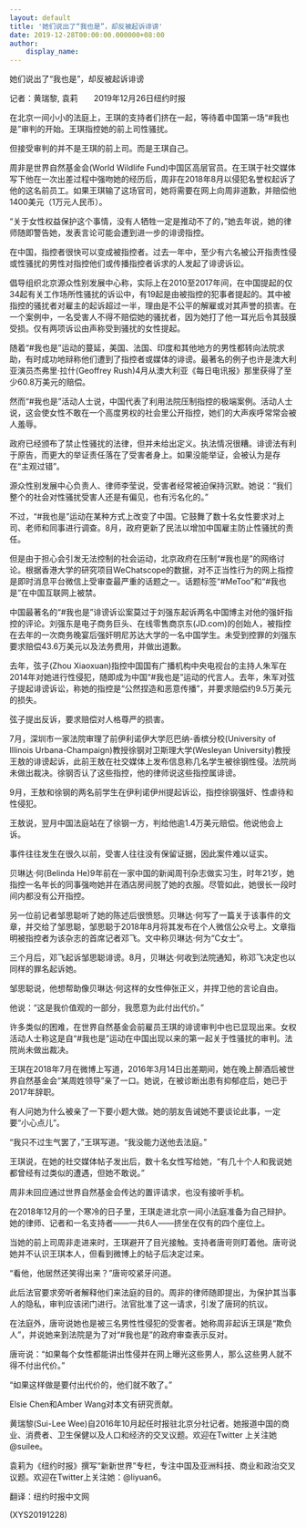 ```yaml
---
layout: default
title: '她们说出了“我也是”，却反被起诉诽谤'
date: 2019-12-28T00:00:00.000000+08:00
author:
    display_name: 
---
```


她们说出了“我也是”，却反被起诉诽谤

记者：黄瑞黎, 袁莉　　2019年12月26日纽约时报

在北京一间小小的法庭上，王琪的支持者们挤在一起，等待着中国第一场“#我也是”审判的开始。王琪指控她的前上司性骚扰。

但接受审判的并不是王琪的前上司。而是王琪自己。

周非是世界自然基金会(World Wildlife Fund)中国区高层官员。在王琪于社交媒体写下他在一次出差过程中强吻她的经历后，周非在2018年8月以侵犯名誉权起诉了他的这名前员工。如果王琪输了这场官司，她将需要在网上向周非道歉，并赔偿他1400美元（1万元人民币）。

“关于女性权益保护这个事情，没有人牺牲一定是推动不了的，”她去年说，她的律师随即警告她，发表言论可能会遭到进一步的诽谤指控。

在中国，指控者很快可以变成被指控者。过去一年中，至少有六名被公开指责性侵或性骚扰的男性对指控他们或传播指控者诉求的人发起了诽谤诉讼。

倡导组织北京源众性别发展中心称，实际上在2010至2017年间，在中国提起的仅34起有关工作场所性骚扰的诉讼中，有19起是由被指控的犯事者提起的。其中被指控的骚扰者对雇主的起诉超过一半，理由是不公平的解雇或对其声誉的损害。在一个案例中，一名受害人不得不赔偿她的骚扰者，因为她打了他一耳光后令其鼓膜受损。仅有两项诉讼由声称受到骚扰的女性提起。

随着“#我也是”运动的蔓延，美国、法国、印度和其他地方的男性都转向法院求助，有时成功地辩称他们遭到了指控者或媒体的诽谤。最著名的例子也许是澳大利亚演员杰弗里·拉什(Geoffrey Rush)4月从澳大利亚《每日电讯报》那里获得了至少60.8万美元的赔偿。

然而“#我也是”活动人士说，中国代表了利用法院压制指控的极端案例。活动人士说，这会使女性不敢在一个高度男权的社会里公开指控，她们的大声疾呼常常会被人羞辱。

政府已经颁布了禁止性骚扰的法律，但并未给出定义。执法情况很糟。诽谤法有利于原告，而更大的举证责任落在了受害者身上。如果没能举证，会被认为是存在“主观过错”。

源众性别发展中心负责人、律师李莹说，受害者经常被迫保持沉默。她说：“我们整个的社会对性骚扰受害人还是有偏见，也有污名化的。”

不过，“#我也是”运动在某种方式上改变了中国。它鼓舞了数十名女性要求对上司、老师和同事进行调查。8月，政府更新了民法以增加中国雇主防止性骚扰的责任。

但是由于担心会引发无法控制的社会运动，北京政府在压制“#我也是”的网络讨论。根据香港大学的研究项目WeChatscope的数据，对不正当性行为的网上指控是即时消息平台微信上受审查最严重的话题之一。话题标签“#MeToo”和“#我也是”在中国互联网上被禁。

中国最著名的“#我也是”诽谤诉讼案莫过于刘强东起诉两名中国博主对他的强奸指控的评论。刘强东是电子商务巨头、在线零售商京东(JD.com)的创始人，被指控在去年的一次商务晚宴后强奸明尼苏达大学的一名中国学生。未受到控罪的刘强东要求赔偿43.6万美元以及法务费用，并做出道歉。

去年，弦子(Zhou Xiaoxuan)指控中国国有广播机构中央电视台的主持人朱军在2014年对她进行性侵犯，随即成为中国“#我也是”运动的代言人。去年，朱军对弦子提起诽谤诉讼，称她的指控是“公然捏造和恶意传播”，并要求赔偿约9.5万美元的损失。

弦子提出反诉，要求赔偿对人格尊严的损害。

7月，深圳市一家法院审理了前伊利诺伊大学厄巴纳-香槟分校(University of Illinois Urbana-Champaign)教授徐钢对卫斯理大学(Wesleyan University)教授王敖的诽谤起诉，此前王敖在社交媒体上发布信息称几名学生被徐钢性侵。法院尚未做出裁决。徐钢否认了这些指控，他的律师说这些指控属诽谤。

9月，王敖和徐钢的两名前学生在伊利诺伊州提起诉讼，指控徐钢强奸、性虐待和性侵犯。

王敖说，翌月中国法庭站在了徐钢一方，判给他逾1.4万美元赔偿。他说他会上诉。

事件往往发生在很久以前，受害人往往没有保留证据，因此案件难以证实。

贝琳达·何(Belinda He)9年前在一家中国的新闻周刊杂志做实习生，时年21岁，她指控一名年长的同事强吻她并在酒店房间脱了她的衣服。尽管如此，她很长一段时间内都没有公开指控。

另一位前记者邹思聪听了她的陈述后很愤怒。贝琳达·何写了一篇关于该事件的文章，并交给了邹思聪，邹思聪于2018年8月将其发布在个人微信公众号上。文章指明被指控者为该杂志的首席记者邓飞。文中称贝琳达·何为“C女士”。

三个月后，邓飞起诉邹思聪诽谤。8月，贝琳达·何收到法院通知，称邓飞决定也以同样的罪名起诉她。

邹思聪说，他想帮助像贝琳达·何这样的女性伸张正义，并捍卫他的言论自由。

他说：“这是我价值观的一部分，我愿意为此付出代价。”

许多类似的困难，在世界自然基金会前雇员王琪的诽谤审判中也已显现出来。女权活动人士称这是自“#我也是”运动在中国出现以来的第一起关于性骚扰的审判。法院尚未做出裁决。

王琪在2018年7月在微博上写道，2016年3月14日出差期间，她在晚上醉酒后被世界自然基金会“某周姓领导”亲了一口。她说，在被诊断出患有抑郁症后，她已于2017年辞职。

有人问她为什么被亲了一下要小题大做。她的朋友告诫她不要谈论此事，一定要“小心点儿”。

“我只不过生气罢了，”王琪写道。“我没能力送他去法庭。”

王琪说，在她的社交媒体帖子发出后，数十名女性写给她，“有几十个人和我说她都曾经有过类似的遭遇，但她不敢说。”

周非未回应通过世界自然基金会传达的置评请求，也没有接听手机。

在2018年12月的一个寒冷的日子里，王琪走进北京一间小法庭准备为自己辩护。她的律师、记者和一名支持者——一共6人——挤坐在仅有的四个座位上。

当她的前上司周非走进来时，王琪避开了目光接触。支持者唐岢则盯着他。唐岢说她并不认识王琪本人，但看到微博上的帖子后决定过来。

“看他，他居然还笑得出来？”唐岢咬紧牙问道。

此后法官要求旁听者解释他们来法庭的目的。周非的律师随即提出，为保护其当事人的隐私，审判应该闭门进行。法官批准了这一请求，引发了唐珂的抗议。

在法庭外，唐岢说她也是被三名男性性侵犯的受害者。她称周非起诉王琪是“欺负人”，并说她来到法院是为了对“#我也是”的政府审查表示反对。

唐岢说：“如果每个女性都能讲出性侵并在网上曝光这些男人，那么这些男人就不得不付出代价。”

“如果这样做是要付出代价的，他们就不敢了。”

Elsie Chen和Amber Wang对本文有研究贡献。

黄瑞黎(Sui-Lee Wee)自2016年10月起任时报驻北京分社记者。她报道中国的商业、消费者、卫生保健以及人口和经济的交叉议题。欢迎在Twitter 上关注她 @suilee。

袁莉为《纽约时报》撰写“新新世界”专栏，专注中国及亚洲科技、商业和政治交叉议题。欢迎在Twitter上关注她：@liyuan6。

翻译：纽约时报中文网

(XYS20191228)

